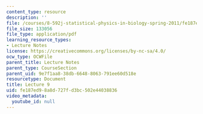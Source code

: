 ```yaml
---
content_type: resource
description: ''
file: /courses/8-592j-statistical-physics-in-biology-spring-2011/fe187ed98a8d727fd3bc502e44038836_MIT8_592JS11_lec9.pdf
file_size: 133056
file_type: application/pdf
learning_resource_types:
- Lecture Notes
license: https://creativecommons.org/licenses/by-nc-sa/4.0/
ocw_type: OCWFile
parent_title: Lecture Notes
parent_type: CourseSection
parent_uid: 9e7f1aa8-38db-6648-8063-791ee60d518e
resourcetype: Document
title: Lecture 9
uid: fe187ed9-8a8d-727f-d3bc-502e44038836
video_metadata:
  youtube_id: null
---
```

